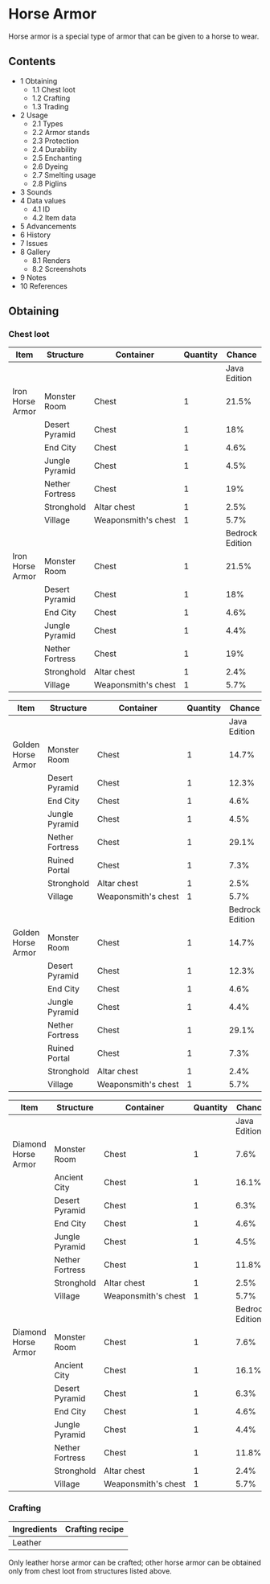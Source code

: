 # Horse Armor
Horse armor is a special type of armor that can be given to a horse to wear.

## Contents
- 1 Obtaining
	- 1.1 Chest loot
	- 1.2 Crafting
	- 1.3 Trading
- 2 Usage
	- 2.1 Types
	- 2.2 Armor stands
	- 2.3 Protection
	- 2.4 Durability
	- 2.5 Enchanting
	- 2.6 Dyeing
	- 2.7 Smelting usage
	- 2.8 Piglins
- 3 Sounds
- 4 Data values
	- 4.1 ID
	- 4.2 Item data
- 5 Advancements
- 6 History
- 7 Issues
- 8 Gallery
	- 8.1 Renders
	- 8.2 Screenshots
- 9 Notes
- 10 References

## Obtaining
### Chest loot
| Item             | Structure       | Container           | Quantity | Chance          |
|------------------|-----------------|---------------------|----------|-----------------|
|                  |                 |                     |          | Java Edition    |
| Iron Horse Armor | Monster Room    | Chest               | 1        | 21.5%           |
|                  | Desert Pyramid  | Chest               | 1        | 18%             |
|                  | End City        | Chest               | 1        | 4.6%            |
|                  | Jungle Pyramid  | Chest               | 1        | 4.5%            |
|                  | Nether Fortress | Chest               | 1        | 19%             |
|                  | Stronghold      | Altar chest         | 1        | 2.5%            |
|                  | Village         | Weaponsmith's chest | 1        | 5.7%            |
|                  |                 |                     |          | Bedrock Edition |
| Iron Horse Armor | Monster Room    | Chest               | 1        | 21.5%           |
|                  | Desert Pyramid  | Chest               | 1        | 18%             |
|                  | End City        | Chest               | 1        | 4.6%            |
|                  | Jungle Pyramid  | Chest               | 1        | 4.4%            |
|                  | Nether Fortress | Chest               | 1        | 19%             |
|                  | Stronghold      | Altar chest         | 1        | 2.4%            |
|                  | Village         | Weaponsmith's chest | 1        | 5.7%            |

| Item               | Structure       | Container           | Quantity | Chance          |
|--------------------|-----------------|---------------------|----------|-----------------|
|                    |                 |                     |          | Java Edition    |
| Golden Horse Armor | Monster Room    | Chest               | 1        | 14.7%           |
|                    | Desert Pyramid  | Chest               | 1        | 12.3%           |
|                    | End City        | Chest               | 1        | 4.6%            |
|                    | Jungle Pyramid  | Chest               | 1        | 4.5%            |
|                    | Nether Fortress | Chest               | 1        | 29.1%           |
|                    | Ruined Portal   | Chest               | 1        | 7.3%            |
|                    | Stronghold      | Altar chest         | 1        | 2.5%            |
|                    | Village         | Weaponsmith's chest | 1        | 5.7%            |
|                    |                 |                     |          | Bedrock Edition |
| Golden Horse Armor | Monster Room    | Chest               | 1        | 14.7%           |
|                    | Desert Pyramid  | Chest               | 1        | 12.3%           |
|                    | End City        | Chest               | 1        | 4.6%            |
|                    | Jungle Pyramid  | Chest               | 1        | 4.4%            |
|                    | Nether Fortress | Chest               | 1        | 29.1%           |
|                    | Ruined Portal   | Chest               | 1        | 7.3%            |
|                    | Stronghold      | Altar chest         | 1        | 2.4%            |
|                    | Village         | Weaponsmith's chest | 1        | 5.7%            |

| Item                | Structure       | Container           | Quantity | Chance          |
|---------------------|-----------------|---------------------|----------|-----------------|
|                     |                 |                     |          | Java Edition    |
| Diamond Horse Armor | Monster Room    | Chest               | 1        | 7.6%            |
|                     | Ancient City    | Chest               | 1        | 16.1%           |
|                     | Desert Pyramid  | Chest               | 1        | 6.3%            |
|                     | End City        | Chest               | 1        | 4.6%            |
|                     | Jungle Pyramid  | Chest               | 1        | 4.5%            |
|                     | Nether Fortress | Chest               | 1        | 11.8%           |
|                     | Stronghold      | Altar chest         | 1        | 2.5%            |
|                     | Village         | Weaponsmith's chest | 1        | 5.7%            |
|                     |                 |                     |          | Bedrock Edition |
| Diamond Horse Armor | Monster Room    | Chest               | 1        | 7.6%            |
|                     | Ancient City    | Chest               | 1        | 16.1%           |
|                     | Desert Pyramid  | Chest               | 1        | 6.3%            |
|                     | End City        | Chest               | 1        | 4.6%            |
|                     | Jungle Pyramid  | Chest               | 1        | 4.4%            |
|                     | Nether Fortress | Chest               | 1        | 11.8%           |
|                     | Stronghold      | Altar chest         | 1        | 2.4%            |
|                     | Village         | Weaponsmith's chest | 1        | 5.7%            |

### Crafting
| Ingredients | Crafting recipe |
|-------------|-----------------|
| Leather     |                 |

Only leather horse armor can be crafted; other horse armor can be obtained only from chest loot from structures listed above.


